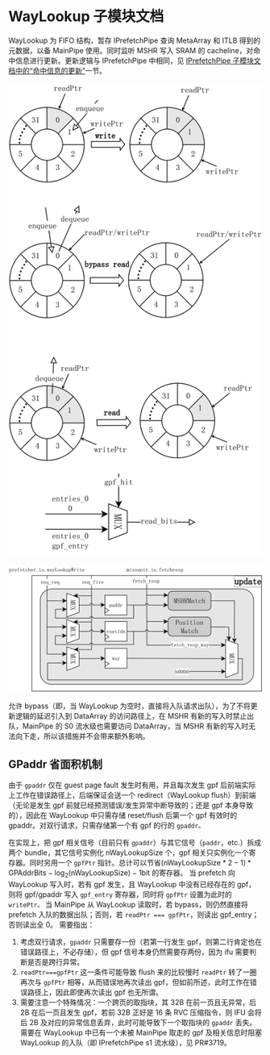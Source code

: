 # WayLookup 子模块文档

WayLookup 为 FIFO 结构，暂存 IPrefetchPipe 查询 MetaArray 和 ITLB 得到的元数据，以备 MainPipe 使用。同时监听 MSHR 写入 SRAM 的 cacheline，对命中信息进行更新。更新逻辑与 IPrefetchPipe 中相同，见 [IPrefetchPipe 子模块文档中的“命中信息的更新”](IPrefetchPipe.md#sec:IPrefetchPipe-hit-update)一节。

![WayLookup 队列结构](../figure/ICache/WayLookup/waylookup_structure_rw.png)

![WayLookup 命中信息更新](../figure/ICache/WayLookup/waylookup_structure_update.png)

允许 bypass（即，当 WayLookup 为空时，直接将入队请求出队），为了不将更新逻辑的延迟引入到 DataArray 的访问路径上，在 MSHR 有新的写入时禁止出队，MainPipe 的 S0 流水级也需要访问 DataArray，当 MSHR 有新的写入时无法向下走，所以该措施并不会带来额外影响。

## GPaddr 省面积机制

由于 `gpaddr` 仅在 guest page fault 发生时有用，并且每次发生 gpf 后前端实际上工作在错误路径上，后端保证会送一个 redirect（WayLookup flush）到前端（无论是发生 gpf 前就已经预测错误/发生异常中断导致的；还是 gpf 本身导致的），因此在 WayLookup 中只需存储 reset/flush 后第一个 gpf 有效时的 gpaddr。对双行请求，只需存储第一个有 gpf 的行的 `gpaddr。`

在实现上，把 gpf 相关信号（目前只有 `gpaddr`）与其它信号（`paddr`，etc.）拆成两个 bundle，其它信号实例化 nWayLookupSize 个，gpf 相关只实例化一个寄存器。同时另用一个 `gpfPtr` 指针。总计可以节省$(\text{nWayLookupSize}*2-1)* \text{GPAddrBits} - \log_2{(\text{nWayLookupSize})} - 1$bit 的寄存器。
当 prefetch 向 WayLookup 写入时，若有 gpf 发生，且 WayLookup 中没有已经存在的 gpf，则将 gpf/gpaddr 写入 `gpf_entry` 寄存器，同时将 `gpfPtr` 设置为此时的 `writePtr。`
当 MainPipe 从 WayLookup 读取时，若 bypass，则仍然直接将 prefetch 入队的数据出队；否则，若 `readPtr === gpfPtr`，则读出 gpf_entry；否则读出全 0。
需要指出：

1. 考虑双行请求，`gpaddr` 只需要存一份（若第一行发生 gpf，则第二行肯定也在错误路径上，不必存储），但 gpf 信号本身仍然需要存两份，因为 ifu 需要判断是否是跨行异常。
2. `readPtr===gpfPtr` 这一条件可能导致 flush 来的比较慢时 `readPtr` 转了一圈再次与 `gpfPtr` 相等，从而错误地再次读出 gpf，但如前所述，此时工作在错误路径上，因此即使再次读出 gpf 也无所谓。
3. 需要注意一个特殊情况：一个跨页的取指块，其 32B 在前一页且无异常，后 2B 在后一页且发生 gpf，若前 32B 正好是 16 条 RVC 压缩指令，则 IFU 会将后 2B 及对应的异常信息丢弃，此时可能导致下一个取指块的 `gpaddr` 丢失。需要在 WayLookup 中已有一个未被 MainPipe 取走的 gpf 及相关信息时阻塞 WayLookup 的入队（即 IPrefetchPipe s1 流水级），见 PR#3719。
